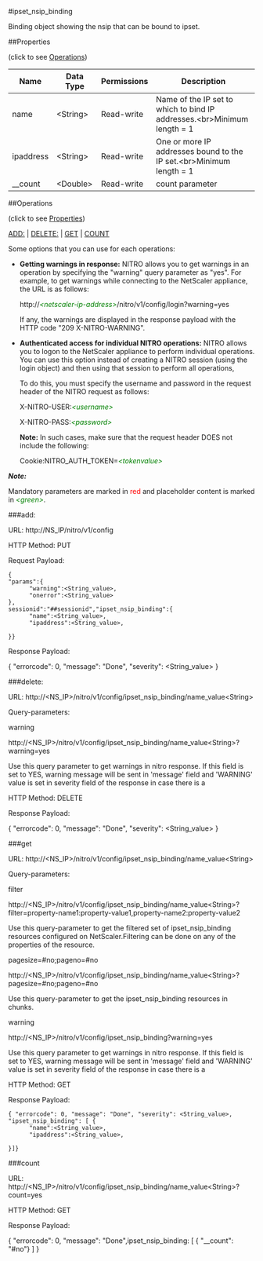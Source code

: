 #ipset_nsip_binding

Binding object showing the nsip that can be bound to ipset.


##Properties 
<span>(click to see [Operations](#operations))</span>


<table><thead><tr><th>Name</th><th> Data Type</th><th> Permissions</th><th>Description</th></tr></thead><tbody><tr><td>name</td><td>&lt;String></td><td>Read-write</td><td>Name of the IP set to which to bind IP addresses.&lt;br>Minimum length = 1</td><tr><tr><td>ipaddress</td><td>&lt;String></td><td>Read-write</td><td>One or more IP addresses bound to the IP set.&lt;br>Minimum length = 1</td><tr><tr><td>__count</td><td>&lt;Double></td><td>Read-write</td><td>count parameter</td><tr></tbody></table>
##Operations 
<span>(click to see [Properties](#properties))</span>


[ADD:](#add:) | [DELETE:](#delete:) | [GET](#get) | [COUNT](#count)


Some options that you can use for each operations:
<ul><li><p><b>Getting warnings in response:</b> NITRO allows you to get warnings in an operation by specifying the "warning" query parameter as "yes". For example, to get warnings while connecting to the NetScaler appliance, the URL is as follows:</p><p>http://<span style="color:green;font-style:italic;">&lt;netscaler-ip-address&gt;</span>/nitro/v1/config/login?warning=yes</p><p>If any, the warnings are displayed in the response payload with the HTTP code "209 X-NITRO-WARNING".</p></li><li><p><b>Authenticated access for individual NITRO operations:</b> NITRO allows you to logon to the NetScaler appliance to perform individual operations. You can use this option instead of creating a NITRO session (using the login object) and then using that session to perform all operations,</p><p>To do this, you must specify the username and password in the request header of the NITRO request as follows:</p><p>X-NITRO-USER:<span style="color:green;font-style:italic;">&lt;username&gt;</span></p><p>X-NITRO-PASS:<span style="color:green;font-style:italic;">&lt;password&gt;</span></p><p><b>Note:</b> In such cases, make sure that the request header DOES not include the following:</p><p>Cookie:NITRO_AUTH_TOKEN=<span style="color:green;font-style:italic;">&lt;tokenvalue&gt;</span></p></li></ul>



***Note:*** 
Mandatory parameters are marked in <span style="color:#FF0000;">red</span> and placeholder content is marked in <span style="color:green;font-style:italic">&lt;green&gt;</span>.

###add:



URL: http://NS_IP/nitro/v1/config
HTTP Method: PUT
Request Payload: ```{"params":{      "warning":<String_value>,      "onerror":<String_value>},sessionid":"##sessionid","ipset_nsip_binding":{      "name":<String_value>,      "ipaddress":<String_value>,}}```
Response Payload: 
{ "errorcode": 0, "message": "Done", "severity": <String_value> }


###delete:



URL: http://&lt;NS_IP&gt;/nitro/v1/config/ipset_nsip_binding/name_value&lt;String&gt;
Query-parameters:
warning
http://&lt;NS_IP&gt;/nitro/v1/config/ipset_nsip_binding/name_value&lt;String&gt;?warning=yes
Use this query parameter to get warnings in nitro response. If this field is set to YES, warning message will be sent in 'message' field and 'WARNING' value is set in severity field of the response in case there is a



HTTP Method: DELETE
Response Payload: 
{ "errorcode": 0, "message": "Done", "severity": <String_value> }


###get



URL: http://&lt;NS_IP&gt;/nitro/v1/config/ipset_nsip_binding/name_value&lt;String&gt;
Query-parameters:
filter
http://&lt;NS_IP&gt;/nitro/v1/config/ipset_nsip_binding/name_value&lt;String&gt;?filter=property-name1:property-value1,property-name2:property-value2
Use this query-parameter to get the filtered set of ipset_nsip_binding resources configured on NetScaler.Filtering can be done on any of the properties of the resource.


pagesize=#no;pageno=#no
http://&lt;NS_IP&gt;/nitro/v1/config/ipset_nsip_binding/name_value&lt;String&gt;?pagesize=#no;pageno=#no
Use this query-parameter to get the ipset_nsip_binding resources in chunks.


warning
http://&lt;NS_IP&gt;/nitro/v1/config/ipset_nsip_binding?warning=yes
Use this query parameter to get warnings in nitro response. If this field is set to YES, warning message will be sent in 'message' field and 'WARNING' value is set in severity field of the response in case there is a



HTTP Method: GET
Response Payload: ```{ "errorcode": 0, "message": "Done", "severity": <String_value>, "ipset_nsip_binding": [ {      "name":<String_value>,      "ipaddress":<String_value>,}]}```



###count



URL: http://&lt;NS_IP&gt;/nitro/v1/config/ipset_nsip_binding/name_value&lt;String&gt;?count=yes
HTTP Method: GET
Response Payload: 
{ "errorcode": 0, "message": "Done",ipset_nsip_binding: [ { "__count": "#no"} ] }


